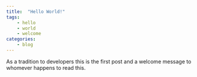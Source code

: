 ```yaml
---
title:  "Hello World!"
tags:
    - hello
    - world
    - welcome
categories: 
    - blog
---
```

As a tradition to developers this is the first post and a welcome message to whomever happens to read this.
